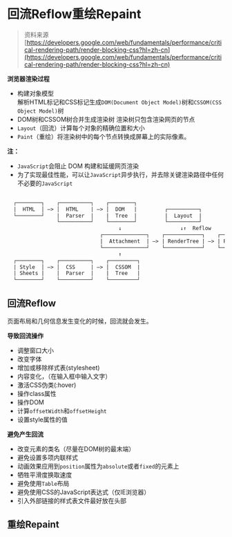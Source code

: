 # 回流Reflow重绘Repaint

> 资料来源[https://developers.google.com/web/fundamentals/performance/critical-rendering-path/render-blocking-css?hl=zh-cn](https://developers.google.com/web/fundamentals/performance/critical-rendering-path/render-blocking-css?hl=zh-cn)


**浏览器渲染过程**
- 构建对象模型    
  解析HTML标记和CSS标记生成``DOM(Document Object Model)``树和``CSSOM(CSS Object Model)``树
- DOM树和CSSOM树合并生成渲染树
  渲染树只包含渲染网页的节点
- ``Layout``（回流）计算每个对象的精确位置和大小
- ``Paint``（重绘）将渲染树中的每个节点转换成屏幕上的实际像素。

**注：**
- ``JavaScript``会阻止 DOM 构建和延缓网页渲染
-  为了实现最佳性能，可以让``JavaScript``异步执行，并去除关键渲染路径中任何不必要的``JavaScript``

```HTML
  
  ┌────────┐    ┌──────────┐    ┌────────┐ 
  |  HTML  │ —> │  HTML    | —> │  DOM   |         ┌──────────┐
  └────────┘    |  Parser  |    |  Tree  |         |  Layout  | 
                └──────────┘    └────────┘         └──────────┘
                                    ↓                   ↓↑  Reflow
                              ┌──────────────┐    ┌────────────┐    ┌───────┐   ┌─────────┐
                              |  Attachment  | —> | RenderTree | —> | Paint | —>| Display |  
                              └──────────────┘    └────────────┘    └───────┘   └─────────┘
                                    ↑
  ┌────────┐    ┌──────────┐    ┌─────────┐
  | Style  │ —> │  CSS     | —> │  CSSOM  |  
  | Sheets |    |  Parser  |    |  Tree   |
  └────────┘    └──────────┘    └─────────┘

```

## 回流Reflow

页面布局和几何信息发生变化的时候，回流就会发生。

**导致回流操作**
- 调整窗口大小
- 改变字体
- 增加或移除样式表(stylesheet)
- 内容变化，（在输入框中输入文字）
- 激活CSS伪类(:hover)
- 操作class属性
- 操作DOM
- 计算``offsetWidth``和``offsetHeight``
- 设置style属性的值
 
**避免产生回流**
- 改变元素的类名（尽量在DOM树的最末端）
- 避免设置多项内联样式
- 动画效果应用到``position``属性为``absolute``或者``fixed``的元素上
- 牺牲平滑度换取速度
- 避免使用``Table``布局
- 避免使用CSS的JavaScript表达式（仅IE浏览器）
- 引入外部链接的样式表文件最好放在头部

## 重绘Repaint
